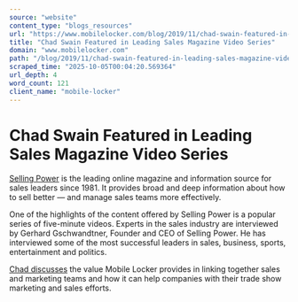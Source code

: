 ```yaml
---
source: "website"
content_type: "blogs_resources"
url: "https://www.mobilelocker.com/blog/2019/11/chad-swain-featured-in-leading-sales-magazine-video-series/"
title: "Chad Swain Featured in Leading Sales Magazine Video Series"
domain: "www.mobilelocker.com"
path: "/blog/2019/11/chad-swain-featured-in-leading-sales-magazine-video-series/"
scraped_time: "2025-10-05T00:04:20.569364"
url_depth: 4
word_count: 121
client_name: "mobile-locker"
---
```


# Chad Swain Featured in Leading Sales Magazine Video Series

[Selling Power](https://www.sellingpower.com) is the leading online magazine and information source for sales leaders since 1981. It provides broad and deep information about how to sell better — and manage sales teams more effectively.

One of the highlights of the content offered by Selling Power is a popular series of five-minute videos. Experts in the sales industry are interviewed by Gerhard Gschwandtner, Founder and CEO of Selling Power. He has interviewed some of the most successful leaders in sales, business, sports, entertainment and politics.

[Chad discusses](https://m.youtube.com/watch?v=7Yv-kUlkAos&feature=youtu.be) the value Mobile Locker provides in linking together sales and marketing teams and how it can help companies with their trade show marketing and sales efforts.
